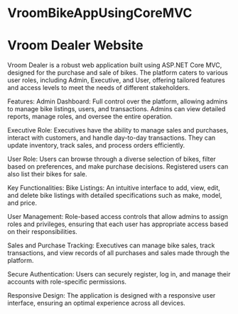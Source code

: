 # VroomBikeAppUsingCoreMVC

Vroom Dealer Website
=======================

Vroom Dealer is a robust web application built using ASP.NET Core MVC, designed for the purchase and sale of bikes. The platform caters to various user roles, including Admin, Executive, and User, offering tailored features and access levels to meet the needs of different stakeholders.

Features:
Admin Dashboard: Full control over the platform, allowing admins to manage bike listings, users, and transactions. Admins can view detailed reports, manage roles, and oversee the entire operation.

Executive Role: Executives have the ability to manage sales and purchases, interact with customers, and handle day-to-day transactions. They can update inventory, track sales, and process orders efficiently.

User Role: Users can browse through a diverse selection of bikes, filter based on preferences, and make purchase decisions. Registered users can also list their bikes for sale.

Key Functionalities:
Bike Listings: An intuitive interface to add, view, edit, and delete bike listings with detailed specifications such as make, model, and price.

User Management: Role-based access controls that allow admins to assign roles and privileges, ensuring that each user has appropriate access based on their responsibilities.

Sales and Purchase Tracking: Executives can manage bike sales, track transactions, and view records of all purchases and sales made through the platform.

Secure Authentication: Users can securely register, log in, and manage their accounts with role-specific permissions.

Responsive Design: The application is designed with a responsive user interface, ensuring an optimal experience across all devices.
